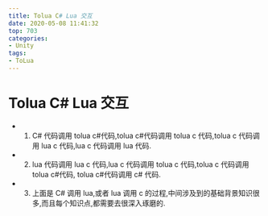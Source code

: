 ```yaml
---
title: Tolua C# Lua 交互
date: 2020-05-08 11:41:32
top: 703
categories:
- Unity
tags:
- ToLua
---
```


# Tolua C# Lua 交互

* 1. C# 代码调用 tolua c#代码,tolua c#代码调用 tolua c 代码,tolua c 代码调用 lua c 代码,lua c 代码调用 lua 代码.
* 2. lua 代码调用 lua c 代码,lua c 代码调用 tolua c 代码,tolua c 代码调用 tolua c#代码, tolua c#代码调用 c# 代码.
* 3. 上面是 C# 调用 lua,或者 lua 调用 c 的过程,中间涉及到的基础背景知识很多,而且每个知识点,都需要去很深入琢磨的.